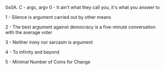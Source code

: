 0x0A. C - argc, argv
0 - It ain't what they call you, it's what you answer to

1 - Silence is argument carried out by other means

2 - The best argument against democracy is a five-minute conversation with the average voter

3 -  Neither irony nor sarcasm is argument

4 - To infinity and beyond

5 - Minimal Number of Coins for Change
